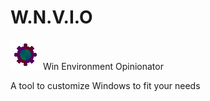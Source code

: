 # W.N.V.I.O
![WNVIO LOGO](https://github.com/crabamongtech/WNVIO/raw/master/logo.png "WNVIO")
Win Environment Opinionator

A tool to customize Windows to fit your needs